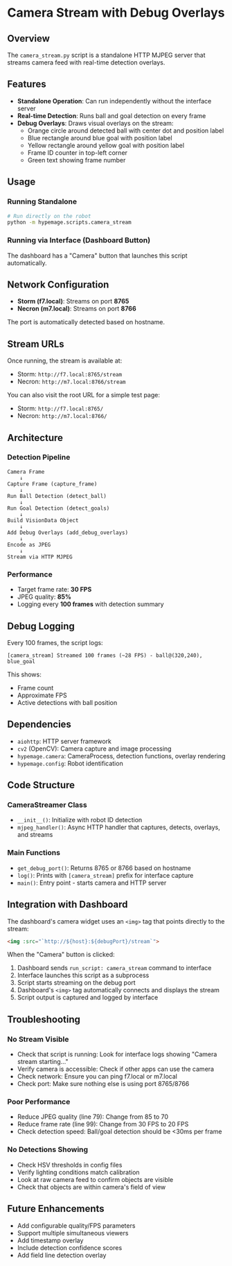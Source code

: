 # Camera Stream with Debug Overlays

## Overview
The `camera_stream.py` script is a standalone HTTP MJPEG server that streams camera feed with real-time detection overlays.

## Features
- **Standalone Operation**: Can run independently without the interface server
- **Real-time Detection**: Runs ball and goal detection on every frame
- **Debug Overlays**: Draws visual overlays on the stream:
  - Orange circle around detected ball with center dot and position label
  - Blue rectangle around blue goal with position label
  - Yellow rectangle around yellow goal with position label
  - Frame ID counter in top-left corner
  - Green text showing frame number

## Usage

### Running Standalone
```bash
# Run directly on the robot
python -m hypemage.scripts.camera_stream
```

### Running via Interface (Dashboard Button)
The dashboard has a "Camera" button that launches this script automatically.

## Network Configuration
- **Storm (f7.local)**: Streams on port **8765**
- **Necron (m7.local)**: Streams on port **8766**

The port is automatically detected based on hostname.

## Stream URLs
Once running, the stream is available at:
- Storm: `http://f7.local:8765/stream`
- Necron: `http://m7.local:8766/stream`

You can also visit the root URL for a simple test page:
- Storm: `http://f7.local:8765/`
- Necron: `http://m7.local:8766/`

## Architecture

### Detection Pipeline
```
Camera Frame
    ↓
Capture Frame (capture_frame)
    ↓
Run Ball Detection (detect_ball)
    ↓
Run Goal Detection (detect_goals)
    ↓
Build VisionData Object
    ↓
Add Debug Overlays (add_debug_overlays)
    ↓
Encode as JPEG
    ↓
Stream via HTTP MJPEG
```

### Performance
- Target frame rate: **30 FPS**
- JPEG quality: **85%**
- Logging every **100 frames** with detection summary

## Debug Logging
Every 100 frames, the script logs:
```
[camera_stream] Streamed 100 frames (~28 FPS) - ball@(320,240), blue_goal
```

This shows:
- Frame count
- Approximate FPS
- Active detections with ball position

## Dependencies
- `aiohttp`: HTTP server framework
- `cv2` (OpenCV): Camera capture and image processing
- `hypemage.camera`: CameraProcess, detection functions, overlay rendering
- `hypemage.config`: Robot identification

## Code Structure

### CameraStreamer Class
- `__init__()`: Initialize with robot ID detection
- `mjpeg_handler()`: Async HTTP handler that captures, detects, overlays, and streams

### Main Functions
- `get_debug_port()`: Returns 8765 or 8766 based on hostname
- `log()`: Prints with `[camera_stream]` prefix for interface capture
- `main()`: Entry point - starts camera and HTTP server

## Integration with Dashboard
The dashboard's camera widget uses an `<img>` tag that points directly to the stream:
```html
<img :src="`http://${host}:${debugPort}/stream`">
```

When the "Camera" button is clicked:
1. Dashboard sends `run_script: camera_stream` command to interface
2. Interface launches this script as a subprocess
3. Script starts streaming on the debug port
4. Dashboard's `<img>` tag automatically connects and displays the stream
5. Script output is captured and logged by interface

## Troubleshooting

### No Stream Visible
- Check that script is running: Look for interface logs showing "Camera stream starting..."
- Verify camera is accessible: Check if other apps can use the camera
- Check network: Ensure you can ping f7.local or m7.local
- Check port: Make sure nothing else is using port 8765/8766

### Poor Performance
- Reduce JPEG quality (line 79): Change from 85 to 70
- Reduce frame rate (line 99): Change from 30 FPS to 20 FPS
- Check detection speed: Ball/goal detection should be <30ms per frame

### No Detections Showing
- Check HSV thresholds in config files
- Verify lighting conditions match calibration
- Look at raw camera feed to confirm objects are visible
- Check that objects are within camera's field of view

## Future Enhancements
- Add configurable quality/FPS parameters
- Support multiple simultaneous viewers
- Add timestamp overlay
- Include detection confidence scores
- Add field line detection overlay

